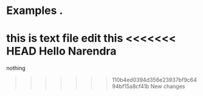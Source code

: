 # Examples .
this is text file
edit this
<<<<<<< HEAD
Hello Narendra
=======
nothing
>>>>>>> 110b4ed0394d356e23937bf9c6494bf15a8cf41b
New changes
